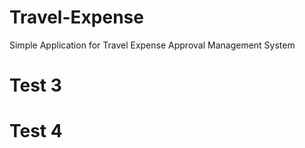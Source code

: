 # Travel-Expense
Simple Application for Travel Expense Approval Management System
# Test 3
# Test 4
